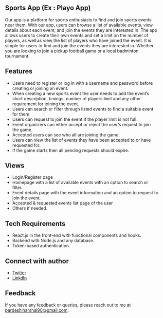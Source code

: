## Sports App (Ex : Playo App)

Our app is a platform for sports enthusiasts to find and join sports events near them. With our app, users can browse a list of available events, view details about each event, and join the events they are interested in. The app allows users to create their own events and set a limit on the number of players, as well as view the list of players who have joined the event. It is simple for users to find and join the events they are interested in. Whether you are looking to join a pickup football game or a local badminton tournament.

## Features
- Users need to register or log in with a username and password before creating or joining an event.
- When creating a new sports event the user needs to add the event’s short description, timings, number of players limit and any other requirement for joining the event.
- Users can search or filter through listed events to find a suitable event for them.
- Users can request to join the event if the player limit is not full.
- Event organizers can either accept or reject the user’s request to join the game.
- Accepted users can see who all are joining the game.
- Users can view the list of events they have been accepted to or have requested for.
- If the game starts then all pending requests should expire.

## Views
- Login/Register page
- Homepage with a list of available events with an option to search or filter.
- Event details page with the event information and an option to request to join the event.
- Accepted & requested events list page of the user
- Others if needed.

## Tech Requirements
- React.js in the front-end with functional components and hooks.
- Backend with Node.js and any database.
- Token-based authentication.

## Connect with author
- [Twitter](https://twitter.com/harshal258)
- [LinkdIn](https://www.linkedin.com/in/harshalpardeshi/)

## Feedback
If you have any feedback or queries, please reach out to me at pardeshiharshal90@gmail.com.
